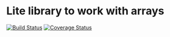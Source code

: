 # Lite library to work with arrays
[![Build Status](https://travis-ci.org/ptash/сarray.svg?branch=master)](https://travis-ci.org/ptash/сarray)
[![Coverage Status](https://coveralls.io/repos/github/ptash/сarray/badge.svg?branch=master)](https://coveralls.io/github/ptash/сarray?branch=master)